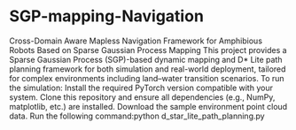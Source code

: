 # SGP-mapping-Navigation
Cross-Domain Aware Mapless Navigation Framework for Amphibious Robots Based on Sparse Gaussian Process Mapping
This project provides a Sparse Gaussian Process (SGP)-based dynamic mapping and D* Lite path planning framework for both simulation and real-world deployment, tailored for complex environments including land–water transition scenarios.
To run the simulation:
Install the required PyTorch version compatible with your system.
Clone this repository and ensure all dependencies (e.g., NumPy, matplotlib, etc.) are installed.
Download the sample environment point cloud data.
Run the following command:python d_star_lite_path_planning.py

